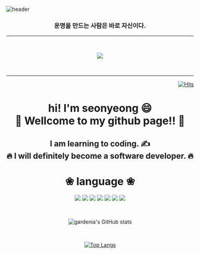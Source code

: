 ![header](https://capsule-render.vercel.app/api?type=shark&color=auto&height=300&section=header&text=Faber%20est%20suae%20quisque%20fortunae&fontSize=50)
<div align="center"><h3>운명을 만드는 사람은 바로 자신이다.</h3></div>

----

</br>
<p align="center">
    <img src="https://readme-stickers.vercel.app/api/korepos/medium?owner=gardenia1109&repo=sunyeongjeong.github.io&theme=dark"/>
</p>
</br>

----

<div align="right">

[![Hits](https://hits.seeyoufarm.com/api/count/incr/badge.svg?url=https%3A%2F%2Fgithub.com%2Fgardenia1109&count_bg=%235B35C4&title_bg=%2399EEEF&icon=&icon_color=%23312929&title=hits&edge_flat=false)](https://sunyeongjeong.github.io)

</div>
<div align="center">
<h1> hi! I'm seonyeong &#128516;<br>
&#127881;  Wellcome to my github page!!  &#127881;</h1>
<h2>I am learning to coding. &#9997; <br>
&#128293; I will definitely become a software developer. &#128293;	</h2>

<h1>&#10048; language &#10048;</h1>

  
<a><img src="https://img.shields.io/badge/JavaScript-F7DF1E?style=flat-square&logo=JAVASCRIPT&logoColor=white"/></a>
<a><img src="https://img.shields.io/badge/TypeScript-317BC6?style=flat-square&logo=TYPESCRIPT&logoColor=white"/></a> 
<a><img src="https://img.shields.io/badge/HTML-E34F26?style=flat-square&logo=HTML5&logoColor=white"/></a>
<a><img src="https://img.shields.io/badge/CSS-1572B6?style=flat-square&logo=CSS3&logoColor=white"/></a>
<a><img src="https://img.shields.io/badge/Sass-CC6699?style=flat-square&logo=SASS&logoColor=white"/></a>
<a><img src="https://img.shields.io/badge/Python-3776AB?style=flat-square&logo=Python&logoColor=white"/></a>
<a><img src="https://img.shields.io/badge/MySQL-4479A1?style=flat-square&logo=MySQL&logoColor=white"/></a>
  
</div>
</br>
<div align="center">
  
![gardenia's GitHub stats](https://github-readme-stats.vercel.app/api?username=gardenia0917&show_icons=true&theme=radical)
  
</br>
    
[![Top Langs](https://github-readme-stats.vercel.app/api/top-langs/?username=gardenia0917&langs_count=5&layout=compact)](https://github.com/anuraghazra/github-readme-stats)
</div>

<div align="center">
 

  
</div>
